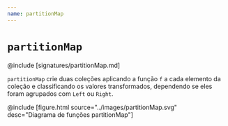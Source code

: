 ```yaml
---
name: partitionMap
---
```


# `partitionMap`

@include [signatures/partitionMap.md]

`partitionMap` crie duas coleções aplicando a função `f` a cada elemento da coleção e classificando os valores transformados, dependendo se eles foram agrupados com `Left` ou `Right`.

@include [figure.html source="../images/partitionMap.svg" desc="Diagrama de funções partitionMap"]
